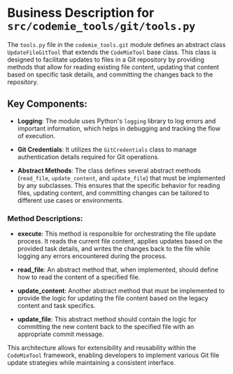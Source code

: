 # Business Description for `src/codemie_tools/git/tools.py`

The `tools.py` file in the `codemie_tools.git` module defines an abstract class `UpdateFileGitTool` that extends the `CodeMieTool` base class. This class is designed to facilitate updates to files in a Git repository by providing methods that allow for reading existing file content, updating that content based on specific task details, and committing the changes back to the repository.

## Key Components:

- **Logging**: The module uses Python's `logging` library to log errors and important information, which helps in debugging and tracking the flow of execution.

- **Git Credentials**: It utilizes the `GitCredentials` class to manage authentication details required for Git operations.

- **Abstract Methods**: The class defines several abstract methods (`read_file`, `update_content`, and `update_file`) that must be implemented by any subclasses. This ensures that the specific behavior for reading files, updating content, and committing changes can be tailored to different use cases or environments.

### Method Descriptions:

- **execute**: This method is responsible for orchestrating the file update process. It reads the current file content, applies updates based on the provided task details, and writes the changes back to the file while logging any errors encountered during the process.

- **read_file**: An abstract method that, when implemented, should define how to read the content of a specified file.

- **update_content**: Another abstract method that must be implemented to provide the logic for updating the file content based on the legacy content and task specifics.

- **update_file**: This abstract method should contain the logic for committing the new content back to the specified file with an appropriate commit message.

This architecture allows for extensibility and reusability within the `CodeMieTool` framework, enabling developers to implement various Git file update strategies while maintaining a consistent interface.